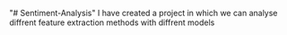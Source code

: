 "# Sentiment-Analysis"
I have created a project in which we can analyse diffrent feature extraction methods with diffrent models
 
